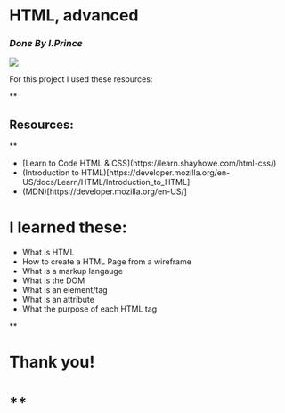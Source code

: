 **<h1>HTML, advanced</h1>**
_<h3>Done By I.Prince</h3>_
<img src="![image](https://github.com/iranziprince01/alu-web-development/assets/116654088/8a8ae1e5-70f8-4fd3-a637-f472836c456a)"><br>
<p>For this project I used these resources:</p>
** <h2>Resources:</h2> **
<ul>
  <li>[Learn to Code HTML & CSS](https://learn.shayhowe.com/html-css/)</li>
  <li>(Introduction to HTML)[https://developer.mozilla.org/en-US/docs/Learn/HTML/Introduction_to_HTML]</li>
  <li>(MDN)[https://developer.mozilla.org/en-US/]</li>
</ul>

# I learned these:
<ul>
  <li>What is HTML</li>
  <li>How to create a HTML Page from a wireframe</li>
  <li>What is a markup langauge</li>
  <li>What is the DOM</li>
  <li>What is an element/tag</li>
  <li>What is an attribute</li>
  <li>What the purpose of each HTML tag</li>
</ul>
** <h1>Thank you!<h1> **

